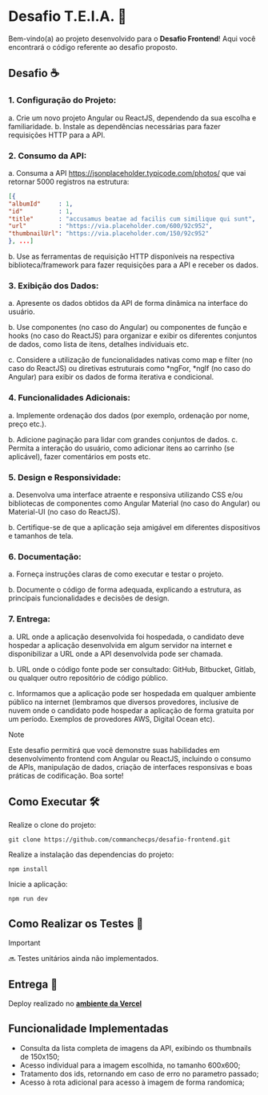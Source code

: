 # Desafio T.E.I.A. 🚀

Bem-vindo(a) ao projeto desenvolvido para o **Desafio Frontend**! Aqui você encontrará o código referente ao desafio proposto.

## Desafio ☕️

### 1. Configuração do Projeto:
a. Crie um novo projeto Angular ou ReactJS, dependendo da sua escolha e familiaridade.
b. Instale as dependências necessárias para fazer requisições HTTP para a API.
### 2. Consumo da API:

a. Consuma a API https://jsonplaceholder.typicode.com/photos/ que vai retornar 5000 registros na estrutura: 
```json
[{ 
"albumId"     : 1, 
"id"          : 1, 
"title"       : "accusamus beatae ad facilis cum similique qui sunt", 
"url"         : "https://via.placeholder.com/600/92c952", 
"thumbnailUrl": "https://via.placeholder.com/150/92c952" 
}, ...]
```

b. Use as ferramentas de requisição HTTP disponíveis na respectiva biblioteca/framework para fazer requisições para a API e receber os dados.

### 3. Exibição dos Dados:

a. Apresente os dados obtidos da API de forma dinâmica na interface do usuário.

b. Use componentes (no caso do Angular) ou componentes de função e hooks (no caso do ReactJS) para organizar e exibir os diferentes conjuntos de dados, como lista de itens, detalhes individuais etc.

c. Considere a utilização de funcionalidades nativas como map e filter (no caso do ReactJS) ou diretivas estruturais como *ngFor, *ngIf (no caso do Angular) para exibir os dados de forma iterativa e condicional.

### 4. Funcionalidades Adicionais:

a. Implemente ordenação dos dados (por exemplo, ordenação por nome, preço etc.).

b. Adicione paginação para lidar com grandes conjuntos de dados.
c. Permita a interação do usuário, como adicionar itens ao carrinho (se aplicável), fazer comentários em posts etc.

### 5. Design e Responsividade:
a. Desenvolva uma interface atraente e responsiva utilizando CSS e/ou bibliotecas de componentes como Angular Material (no caso do Angular) ou Material-UI (no caso do ReactJS).

b. Certifique-se de que a aplicação seja amigável em diferentes dispositivos e tamanhos de tela.

### 6. Documentação:
a. Forneça instruções claras de como executar e testar o projeto.

b. Documente o código de forma adequada, explicando a estrutura, as principais funcionalidades e decisões de design.
### 7. Entrega:
a. URL onde a aplicação desenvolvida foi hospedada, o candidato deve hospedar a aplicação desenvolvida em algum servidor na internet e disponibilizar a URL onde a API desenvolvida pode ser chamada.

b. URL onde o código fonte pode ser consultado: GitHub, Bitbucket, Gitlab, ou qualquer outro repositório de código público.

c. Informamos que a aplicação pode ser hospedada em qualquer ambiente público na internet (lembramos que diversos provedores, inclusive de nuvem onde o candidato pode hospedar a aplicação de forma gratuita por um período. Exemplos de provedores AWS, Digital Ocean etc).
> [!NOTE]
> Este desafio permitirá que você demonstre suas habilidades em desenvolvimento frontend com Angular ou ReactJS, incluindo o consumo de APIs, manipulação de dados, criação de interfaces responsivas e boas práticas de codificação. Boa sorte!



## Como Executar 🛠️

Realize o clone do projeto:
```
git clone https://github.com/commanchecps/desafio-frontend.git
```

Realize a instalação das dependencias do projeto:
```
npm install
```

Inicie a aplicação:
```
npm run dev
```

## Como Realizar os Testes 🐞

> [!IMPORTANT]
> 🔜 Testes unitários ainda não implementados.
## Entrega 🐧

Deploy realizado no **[ambiente da Vercel](https://desafio-frontend-pi.vercel.app/)**

## Funcionalidade Implementadas

* Consulta da lista completa de imagens da API, exibindo os thumbnails de 150x150;
* Acesso individual para a imagem escolhida, no tamanho 600x600;
* Tratamento dos ids, retornando em caso de erro no parametro passado;
* Acesso à rota adicional para acesso à imagem de forma randomica;


